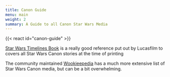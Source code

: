 ```yaml
---
title: Canon Guide
menu: main
weight: 2
summary: A Guide to all Canon Star Wars Media
---
```


{{< react id="canon-guide" >}}

[Star Wars Timelines Book](https://a.co/d/3Ayzvxd) is a really good reference put out by Lucasfilm to covers all Star Wars Canon stories at the time of printing

The community maintained [Wookieepedia](https://starwars.fandom.com/wiki/Timeline_of_canon_media) has a much more extensive list of Star Wars Canon media, but can be a bit overwhelming.
